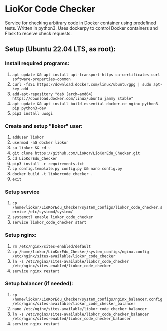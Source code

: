 # LioKor Code Checker

Service for checking arbitrary code in Docker container using predefined tests. 
Written in python3. Uses dockerpy to control Docker containers and Flask to receive check requests.

## Setup (Ubuntu 22.04 LTS, as root):

### Install required programs:
1. `apt update && apt install apt-transport-https ca-certificates curl software-properties-common`
2. `curl -fsSL https://download.docker.com/linux/ubuntu/gpg | sudo apt-key add -`
3. `add-apt-repository "deb [arch=amd64] https://download.docker.com/linux/ubuntu jammy stable"`
4. `apt update && apt install build-essential docker-ce nginx python3-pip python3-dev`
5. `pip3 install uwsgi`

### Create and setup "liokor" user:
1. `adduser liokor`
2. `usermod -aG docker liokor`
3. `su liokor && cd ~`
4. `git clone https://github.com/LioKor/LioKorEdu_Checker.git`
5. `cd LioKorEdu_Checker`
6. `pip3 install -r requirements.txt`
7. `cp config.template.py config.py && nano config.py`
8. `docker build -t liokorcode_checker .`
9. `exit`

### Setup service
1. `cp /home/liokor/LioKorEdu_Checker/system_configs/liokor_code_checker.service /etc/systemd/system/`
2. `systemctl enable liokor_code_checker`
3. `service liokor_code_checker start`

### Setup nginx:
1. `rm /etc/nginx/sites-enabled/default`
2. `cp /home/liokor/LioKorEdu_Checker/system_configs/nginx.config /etc/nginx/sites-available/liokor_code_checker`
3. `ln -s /etc/nginx/sites-available/liokor_code_checker /etc/nginx/sites-enabled/liokor_code_checker`
4. `service nginx restart`

### Setup balancer (if needed):
1. `cp /home/liokor/LioKorEdu_Checker/system_configs/nginx_balancer.config /etc/nginx/sites-available/liokor_code_checker_balancer`
2. `nano /etc/nginx/sites-available/liokor_code_checker_balancer`
3. `ln -s /etc/nginx/sites-available/liokor_code_checker_balancer /etc/nginx/sites-enabled/liokor_code_checker_balancer`
4. `service nginx restart`
